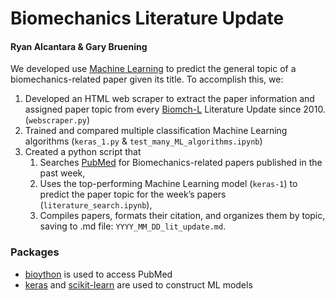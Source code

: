 # Biomechanics Literature Update
#### Ryan Alcantara & Gary Bruening
We developed use [Machine Learning](ML.gif) to predict the general topic of a biomechanics-related paper given its title. To accomplish this, we:

1. Developed an HTML web scraper to extract the paper information and assigned paper topic from every [Biomch-L](https://biomch-l.isbweb.org/forums/7-Literature-Update) Literature Update since 2010. (`webscraper.py`)
2. Trained and compared multiple classification Machine Learning algorithms (`keras_1.py` & `test_many_ML_algorithms.ipynb`)
3. Created a python script that 
    1. Searches [PubMed](https://www.ncbi.nlm.nih.gov/pubmed/) for Biomechanics-related papers published in the past week,
    2. Uses the top-performing Machine Learning model (`keras-1`) to predict the paper topic for the week’s papers (`literature_search.ipynb`),
    3. Compiles papers, formats their citation, and organizes them by topic, saving to .md file: `YYYY_MM_DD_lit_update.md`.

### Packages
* [bioython](https://biopython.org/wiki/Download) is used to access PubMed
* [keras](https://keras.io/) and [scikit-learn](https://scikit-learn.org/stable/) are used to construct ML models
